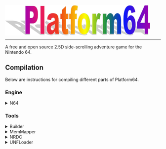 <img align="center" src=".github/Logo.png" width="470" height="98" />

---

A free and open source 2.5D side-scrolling adventure game for the Nintendo 64.


## Compilation

Below are instructions for compiling different parts of Platform64.

### Engine
<details><summary>N64</summary>

1) Ensure you have libultra installed.
2) If you haven't already, you must first compile the [Builder](Tools/Builder) tool and place it in the project's source directory.
3) To compile, simply execute `Builder.exe` and press the compile button.
</details>

### Tools
<details><summary>Builder</summary>

Please consult the [Tools/Builder](Tools/Builder) folder for compilation instructions.
</details>

<details><summary>MemMapper</summary>

Please consult the [MemMapper](https://github.com/buu342/CPP-MemMapper) repository for compilation instructions.
</details>

<details><summary>NRDC</summary>

Please consult the [NRDC](https://github.com/buu342/N64-NRDC) repository for compilation instructions.
</details>

<details><summary>UNFLoader</summary>

Please consult the [UNFLoader](https://github.com/buu342/N64-UNFLoader) repository for compilation instructions.
</details>